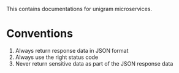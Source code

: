 This contains documentations for unigram microservices.

# Conventions

1. Always return response data in JSON format
2. Always use the right status code
3. Never return sensitive data as part of the JSON response data

